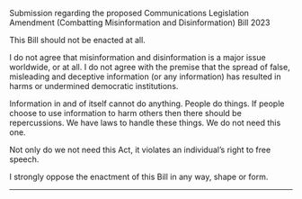 Submission regarding the proposed Communications Legislation Amendment (Combatting
Misinformation and Disinformation) Bill 2023

This Bill should not be enacted at all.

I do not agree that misinformation and disinformation is a major issue worldwide, or at all. I do not
agree with the premise that the spread of false, misleading and deceptive information (or any
information) has resulted in harms or undermined democratic institutions.

Information in and of itself cannot do anything. People do things. If people choose to use
information to harm others then there should be repercussions. We have laws to handle these
things. We do not need this one.

Not only do we not need this Act, it violates an individual’s right to free speech.

I strongly oppose the enactment of this Bill in any way, shape or form.


-----

